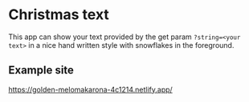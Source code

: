 # Christmas text
This app can show your text provided by the get param `?string=<your text>` in a nice hand written style with snowflakes in the foreground.

## Example site
https://golden-melomakarona-4c1214.netlify.app/